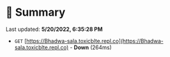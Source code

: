 # 📖 Summary
Last updated: **5/20/2022, 6:35:28 PM**

- `GET` [https://Bhadwa-sala.toxicblte.repl.co](https://Bhadwa-sala.toxicblte.repl.co) - **Down** (264ms)
